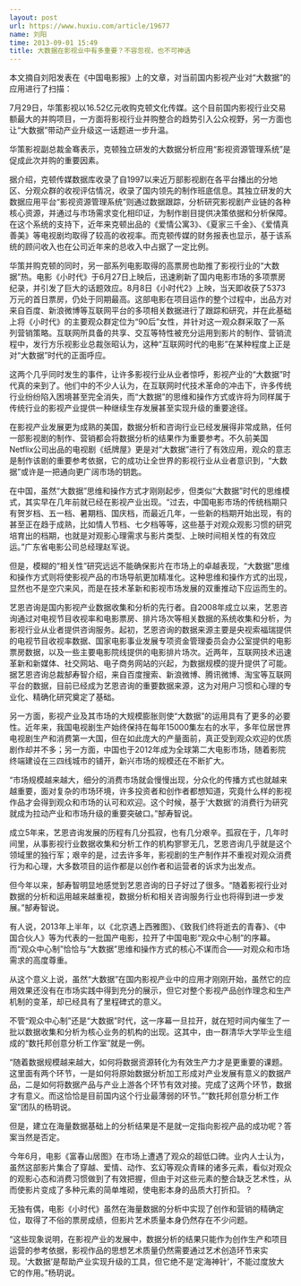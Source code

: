 ```yaml
---
layout: post
url: https://www.huxiu.com/article/19677
name: 刘阳
time: 2013-09-01 15:49
title: 大数据在影视业中有多重要？不容忽视，也不可神话
---
```

本文摘自刘阳发表在《中国电影报》上的文章，对当前国内影视产业对“大数据”的应用进行了扫描：

7月29日，华策影视以16.52亿元收购克顿文化传媒。这个目前国内影视行业交易额最大的并购项目，一方面将影视行业并购整合的趋势引入公众视野，另一方面也让“大数据”带动产业升级这一话题进一步升温。

华策影视副总裁金骞表示，克顿独立研发的大数据分析应用“影视资源管理系统”是促成此次并购的重要因素。

据介绍，克顿传媒数据库收录了自1997以来近万部影视剧在各平台播出的分地区、分观众群的收视评估情况，收录了国内领先的制作班底信息。其独立研发的大数据应用平台“影视资源管理系统”则通过数据跟踪，分析研究影视剧产业链的各种核心资源，并通过与市场需求变化相印证，为制作剧目提供决策依据和分析保障。在这个系统的支持下，近年来克顿出品的《爱情公寓3》、《夏家三千金》、《爱情真善美》等电视剧均取得了较高的收视率。而克顿传媒的财务报表也显示，基于该系统的顾问收入也在公司近年来的总收入中占据了一定比例。

华策并购克顿的同时，另一部系列电影取得的高票房也助推了影视行业的“大数据”热。电影《小时代》于6月27日上映后，迅速刷新了国内电影市场的多项票房纪录，并引发了巨大的话题效应。8月8日《小时代2》上映，当天即收获了5373万元的首日票房，仍处于同期最高。这部电影在项目运作的整个过程中，出品方对来自百度、新浪微博等互联网平台的多项相关数据进行了跟踪和研究，并在此基础上将《小时代》的主要观众群定位为“90后”女性，并针对这一观众群采取了一系列营销策略。互联网所具备的共享、交互等特性被充分运用到影片的制作、营销流程中，发行方乐视影业总裁张昭认为，这种“互联网时代的电影”在某种程度上正是对“大数据”时代的正面呼应。

这两个几乎同时发生的事件，让许多影视行业从业者惊呼，影视产业的“大数据”时代真的来到了。他们中的不少人认为，在互联网时代技术革命的冲击下，许多传统行业纷纷陷入困境甚至完全消失，而“大数据”的思维和操作方式或许将为同样属于传统行业的影视产业提供一种继续生存发展甚至实现升级的重要途径。

在影视产业发展更为成熟的美国，数据分析和咨询行业已经发展得非常成熟，任何一部影视剧的制作、营销都会将数据分析的结果作为重要参考。不久前美国Netflix公司出品的电视剧《纸牌屋》更是对“大数据”进行了有效应用，观众的意志是制作该剧的重要参考依据，它的成功让全世界的影视行业从业者意识到，“大数据”或许是一把通向更广阔市场的钥匙。

在中国，虽然“大数据”思维和操作方式才刚刚起步，但类似“大数据”时代的思维模式，其实早在几年前就已经在影视产业出现。“过去，中国电影市场的传统档期只有贺岁档、五一档、暑期档、国庆档，而最近几年，一些新的档期开始出现，有的甚至正在趋于成熟，比如情人节档、七夕档等等，这些基于对观众观影习惯的研究培育出的档期，也就是对观影心理需求与影片类型、上映时间相关性的有效应运。”广东省电影公司总经理赵军说。

但是，模糊的“相关性”研究远远不能确保影片在市场上的卓越表现，“大数据”思维和操作方式则将使影视产品的市场导航更加精准化。这种思维和操作方式的出现，显然也不是空穴来风，而是在技术革新和影视市场发展的双重推动下应运而生的。

艺恩咨询是国内影视产业数据收集和分析的先行者。自2008年成立以来，艺恩咨询通过对电视节目收视率和电影票房、排片场次等相关数据的系统收集和分析，为影视行业从业者提供咨询服务。起初，艺恩咨询的数据来源主要是央视索福瑞提供的电视节目收视率数据、国家电影事业发展专项资金管理委员会办公室提供的电影票房数据，以及一些主要电影院线提供的电影排片场次。近两年，互联网技术迅速革新和新媒体、社交网站、电子商务网站的兴起，为数据规模的提升提供了可能。据艺恩咨询总裁郜寿智介绍，来自百度搜索、新浪微博、腾讯微博、淘宝等互联网平台的数据，目前已经成为艺恩咨询的重要数据来源，这为对用户习惯和心理的专业化、精确化研究奠定了基础。

另一方面，影视产业及其市场的大规模膨胀则使“大数据”的运用具有了更多的必要性。近年来，我国电视剧生产始终保持在每年15000集左右的水平，多年位居世界电视剧生产和消费第一大国，但在如此庞大的产量面前，真正受到观众欢迎的优质剧作却并不多；另一方面，中国也于2012年成为全球第二大电影市场，随着影院终端建设在三四线城市的铺开，新兴市场的规模还在不断扩大。

“市场规模越来越大，细分的消费市场就会慢慢出现，分众化的传播方式也就越来越重要，面对复杂的市场环境，许多投资者和创作者都想知道，究竟什么样的影视作品才会得到观众和市场的认可和欢迎。这个时候，基于‘大数据’的消费行为研究就成为拉动产业和市场升级的重要突破口。”郜寿智说。

成立5年来，艺恩咨询发展的历程有几分孤寂，也有几分艰辛。孤寂在于，几年时间里，从事影视行业数据收集和分析工作的机构寥寥无几，艺恩咨询几乎就是这个领域里的独行军；艰辛的是，过去许多年，影视剧的生产制作并不重视对观众消费行为和心理，大多数项目的运作都是以创作者和运营者的诉求为出发点。

但今年以来，郜寿智明显地感觉到艺恩咨询的日子好过了很多。“随着影视行业对数据的分析和运用越来越重视，数据分析和相关咨询服务行业也将得到进一步发展。”郜寿智说。

有人说，2013年上半年，以《北京遇上西雅图》、《致我们终将逝去的青春》、《中国合伙人》等为代表的一批国产电影，拉开了中国电影“观众中心制”的序幕。而“观众中心制”恰恰与“大数据”思维和操作方式的核心不谋而合——对观众和市场需求的高度尊重。

从这个意义上说，虽然“大数据”在国内影视产业中的应用才刚刚开始，虽然它的应用效果还没有在市场实践中得到充分的展示，但它对整个影视产品创作理念和生产机制的变革，却已经具有了里程碑式的意义。

不管“观众中心制”还是“大数据”时代，这一序幕一旦拉开，就在短时间内催生了一批以数据收集和分析为核心业务的机构的出现。这其中，由一群清华大学毕业生组成的“数托邦创意分析工作室”就是一例。

“随着数据规模越来越大，如何将数据资源转化为有效生产力才是更重要的课题。这里面有两个环节，一是如何将原始数据分析加工形成对产业发展有意义的数据产品，二是如何将数据产品与产业上游各个环节有效对接。完成了这两个环节，数据才有意义。而这恰恰是目前国内这个行业最薄弱的环节。”“数托邦创意分析工作室”团队的杨玥说。

但是，建立在海量数据基础上的分析结果是不是就一定指向影视产品的成功呢？答案当然是否定。

今年6月，电影《富春山居图》在市场上遭遇了观众的超低口碑。业内人士认为，虽然这部影片集合了穿越、爱情、动作、玄幻等观众青睐的诸多元素，看似对观众的观影心态和消费习惯做到了有效把握，但由于对这些元素的整合缺乏艺术性，从而使影片变成了多种元素的简单堆砌，使电影本身的品质大打折扣。 ?

无独有偶，电影《小时代》虽然在海量数据的分析中实现了创作和营销的精确定位，取得了不俗的票房成绩，但影片艺术质量本身仍然存在不少问题。

“这些现象说明，在影视产业的发展中，数据分析的结果只能作为创作生产和项目运营的参考依据，影视作品的思想艺术质量仍然需要通过艺术创造环节来实现。‘大数据’是帮助产业实现升级的工具，但它绝不是‘定海神针’，不能过度放大它的作用。”杨玥说。

